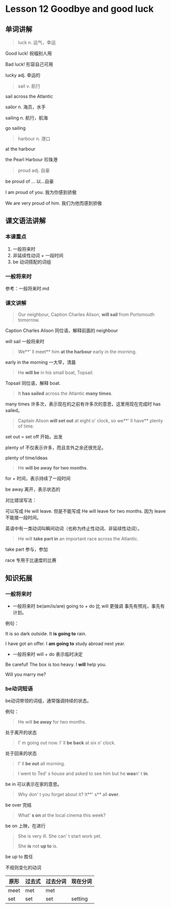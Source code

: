 # Lesson 12 Goodbye and good luck

## 单词讲解

> luck n. 运气，幸运

Good luck! 祝福别人用

Bad luck! 形容自己可用

lucky adj. 幸运的



> sail v. 航行

sail across the Atlantic

sailor n. 海员，水手

sailing n. 航行，航海

go sailing



> harbour n. 港口

at the harbour

the Pearl Harbour 珍珠港



> proud adj. 自豪

be proud of ...  以...自豪

I am proud of you. 我为你感到骄傲

We are very proud of him. 我们为他而感到骄傲



## 课文语法讲解

### 本课重点

1. 一般将来时
2. 非延续性动词 + 一段时间
3. be 动词搭配的词组



### 一般将来时

参考：一般将来时.md





### 课文讲解

> Our neighbour, Caption Charles Alison, **will sail** from Portsmouth tomorrow.

Caption Charles Alison 同位语，解释前面的 neighbour

will sail 一般将来时



> We**' ll meet** him **at the harbour** early in the morning.

early in the morning 一大早，清晨



> He **will be** in  his small boat, Topsail.

Topsail 同位语，解释 boat.



> It **has sailed** across the Atlantic **many times**.

many times 许多次，表示现在的之前有许多次的意思，这里用现在完成时 has sailed。



> Captain Alison **will set out** at eight o' clock, so we**' ll have** plenty of time.

set out = set off 开始，出发

plenty of 不仅表示许多，而且言外之余还很充足。

plenty of time/ideas



> He **will be away** **for two months**.

for + 时间，表示持续了一段时间

be away 离开，表示状态的

对比错误写法：

可以写成 He will leave. 但是不能写成 He will leave for two months. 因为 leave 不能接一段时间。

英语中有一类动词叫瞬间动词（也称为终止性动词、非延续性动词）。



> He will **take part in** an important race across the Atlantic.

take part 参与，参加

race 专用于比速度的比赛





## 知识拓展

### 一般将来时

- 一般将来时 be(am/is/are) going to + do 比 will 更强调 事先有预兆，事先有计划。

例句：

It is so dark outside. It **is going to** rain.

I have got an offer. I **am going to** study abroad next year.



- 一般将来时 will + do 表示临时决定

Be careful! The box is too heavy. I **will** help you.

Will you marry me?



### be动词短语

be动词带领的词组，通常强调持续的状态。

例句：

> He will **be away** for two months. 

处于离开的状态



> I' m going out now. I' ll **be back** at six o' clock. 

处于回来的状态



> I' ll **be out** all morning. 



> I went to Ted' s house and asked to see him but he **was**n' t **in**.  

be in 可以表示在家的意思。



> Why don' t you forget about it? It**' s** all **over**.

be over 完结



> What' **s on** at the local cinema this week?

be on 上映，在进行



> She is very ill. She can' t start work yet.
>
> She **is** not **up to** is.

be up to 胜任



不规则变化的动词

| 原形 | 过去式 | 过去分词 | 现在分词 |
| ---- | ------ | -------- | -------- |
| meet | met    | met      |          |
| set  | set    | set      | setting  |















